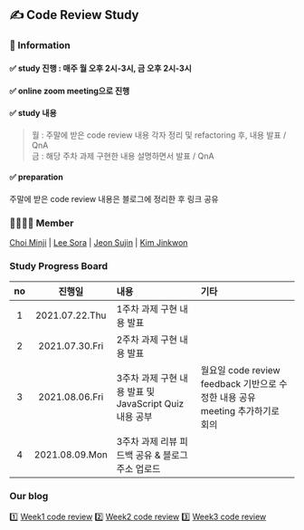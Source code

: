 ## ✍ Code Review Study
  
### 📣 Information
#### ✅ study 진행 : 매주 월 오후 2시-3시, 금 오후 2시-3시  
#### ✅ online zoom meeting으로 진행  
#### ✅ study 내용
>  월 : 주말에 받은 code review 내용 각자 정리 및 refactoring 후, 내용 발표 / QnA  
>  금 : 해당 주차 과제 구현한 내용 설명하면서 발표 / QnA   
 
#### ✅ preparation
주말에 받은 code review 내용은 블로그에 정리한 후 링크 공유
  
### 👨‍👩‍👦‍👦 Member
[Choi Minji](https://github.com/CoRoRo10?tab=repositories) | 
[Lee Sora](https://github.com/soralee2821) |
[Jeon Sujin](https://github.com/soozynn) |
[Kim Jinkwon](https://github.com/beginner-jk)
  

### Study Progress Board
|no|진행일|내용|기타|             
|:---:|:---:|:---|:---|      
|1|2021.07.22.Thu|1주차 과제 구현 내용 발표||    
|2|2021.07.30.Fri|2주차 과제 구현 내용 발표||     
|3|2021.08.06.Fri|3주차 과제 구현 내용 발표 및 JavaScript Quiz 내용 공부|월요일 code review feedback 기반으로 수정한 내용 공유 meeting 추가하기로 회의|
|4|2021.08.09.Mon|3주차 과제 리뷰 피드백 공유 & 블로그 주소 업로드||
  
  
### Our blog
1️⃣ [Week1 code review](./Week1)
2️⃣ [Week2 code review](./Week2)
3️⃣ [Week3 code review](./Week3)  
  
